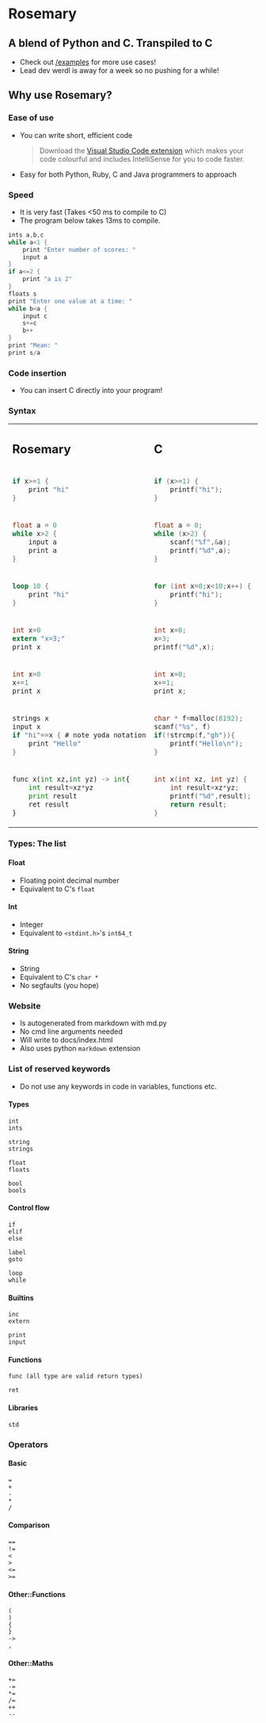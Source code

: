 # Rosemary

## A blend of Python and C. Transpiled to C

- Check out [/examples](examples/) for more use cases!
- Lead dev werdl is away for a week so no pushing for a while!
  
## Why use Rosemary?

### Ease of use

- You can write short, efficient code
  > Download the [Visual Studio Code extension](https://github.com/uimaxbai/vscode-rosemary) which makes your code colourful and includes IntelliSense for you to code faster.

- Easy for both Python, Ruby, C and Java programmers to approach
### Speed

- It is very fast (Takes <50 ms to compile to C)
- The program below takes 13ms to compile.

```c
ints a,b,c
while a<1 {
    print "Enter number of scores: "
    input a
}
if a<=2 {
    print "a is 2"
}
floats s
print "Enter one value at a time: "
while b<a {
    input c
    s+=c
    b++
}
print "Mean: "
print s/a
```

### Code insertion

- You can insert C directly into your program!

### Syntax

<table>
<tr>
<td>

## Rosemary </td> <td>

## C </td> <td>

## Python </td>

</tr>
<tr>
<td>

```c
if x>=1 {
    print "hi"
}
```

</td>
<td>

```c
if (x>=1) {
    printf("hi");
}
```

</td>
<td>

```py
if x>=1:
    print("hi")

```

</td>

<tr>
<td>

```c
float a = 0
while x>2 {
    input a
    print a
}
```

</td>
<td>

```c
float a = 0;
while (x>2) {
    scanf("%f",&a);
    printf("%d",a);
}
```

</td>
<td>

```py
while x>2:
    a=float(input())
    print(a)
```

</td>
</tr>
<tr>
<td>

```rust
loop 10 {
    print "hi"
}
```

</td>
<td>

```c
for (int x=0;x<10;x++) {
    printf("hi");
}
```

</td>
<td>

```py
for x in range(10):
    print("hi")
```

</td>
</tr>
<tr>
<td>

```c
int x=0
extern "x=3;"
print x
```

</td>
<td>

```c
int x=0;
x=3;
printf("%d",x);
```

</td>
<td>

```py
x = 0
x = 3
print("%s" % x)
```

</td>
</tr>
<tr>
<td>

```c
int x=0
x+=1
print x
```

</td>
<td>

```c
int x=0;
x+=1;
print x;
```

</td>
<td>

```py
x=0;
x+=1;
print(x);
```

</td>
</tr>
<tr>
<td>

```c
strings x
input x
if "hi"==x { # note yoda notation
    print "Hello"
}
```

</td>
<td>

```c
char * f=malloc(8192);
scanf("%s", f)
if(!strcmp(f,"gh")){
    printf("Hello\n");
}
```

</td>
<td>

```py
x=str(input())
if x=="hi":
    print("Hello")
```

</td>
</tr>
<tr>
<td>

```py
func x(int xz,int yz) -> int{
    int result=xz*yz
    print result
    ret result
}
```

</td>
<td>

```c
int x(int xz, int yz) {
    int result=xz*yz;
    printf("%d",result);
    return result;
}
```

</td>
<td>

```py
def x(xz: int,yz: int) -> int:
    result=xz*yz
    print(result)
    return result
```

</td>
</tr>
</table>

### Types: The list

#### Float

- Floating point decimal number
- Equivalent to C's `float`
  
#### Int

- Integer
- Equivalent to `<stdint.h>`'s `int64_t`
  
#### String

- String
- Equivalent to C's `char *`
- No segfaults (you hope)
  
### Website

- Is autogenerated from markdown with md.py
- No cmd line arguments needed
- Will write to docs/index.html
- Also uses python `markdown` extension

### List of reserved keywords

- Do not use any keywords in code in variables, functions etc.

#### Types

```
int
ints

string
strings

float
floats

bool
bools
```

#### Control flow

```
if
elif
else

label
goto

loop
while
```

#### Builtins

```
inc
extern

print
input
```

#### Functions

```
func (all type are valid return types)

ret
```

#### Libraries

```
std
```

### Operators

#### Basic

```
=
+
-
*
/
```

#### Comparison

```
==
!=
<
>
<=
>=
```

#### Other::Functions

```
(
)
{
}
->
,
```

#### Other::Maths

```
+=
-=
*=
/=
++
--
```
